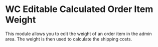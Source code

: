 # WC Editable Calculated Order Item Weight

This module allows you to edit the weight of an order item in the admin area. The weight is then used to calculate the shipping costs.
